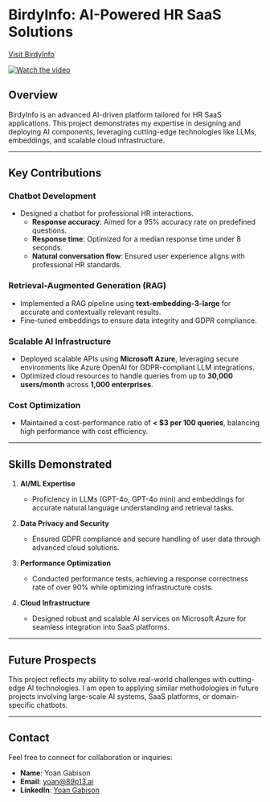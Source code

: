 # BirdyInfo: AI-Powered HR SaaS Solutions

[Visit BirdyInfo](https://www.birdynfo.com/)

[![Watch the video](https://img.youtube.com/vi/97pS8ig_vrc/0.jpg)](https://youtu.be/97pS8ig_vrc)

## Overview

BirdyInfo is an advanced AI-driven platform tailored for HR SaaS applications. This project demonstrates my expertise in designing and deploying AI components, leveraging cutting-edge technologies like LLMs, embeddings, and scalable cloud infrastructure.

---

## Key Contributions

### Chatbot Development
- Designed a chatbot for professional HR interactions.
  - **Response accuracy**: Aimed for a 95% accuracy rate on predefined questions.
  - **Response time**: Optimized for a median response time under 8 seconds.
  - **Natural conversation flow**: Ensured user experience aligns with professional HR standards.

### Retrieval-Augmented Generation (RAG)
- Implemented a RAG pipeline using **text-embedding-3-large** for accurate and contextually relevant results.
- Fine-tuned embeddings to ensure data integrity and GDPR compliance.

### Scalable AI Infrastructure
- Deployed scalable APIs using **Microsoft Azure**, leveraging secure environments like Azure OpenAI for GDPR-compliant LLM integrations.
- Optimized cloud resources to handle queries from up to **30,000 users/month** across **1,000 enterprises**.

### Cost Optimization
- Maintained a cost-performance ratio of **< $3 per 100 queries**, balancing high performance with cost efficiency.

---

## Skills Demonstrated

1. **AI/ML Expertise**
   - Proficiency in LLMs (GPT-4o, GPT-4o mini) and embeddings for accurate natural language understanding and retrieval tasks.

2. **Data Privacy and Security**
   - Ensured GDPR compliance and secure handling of user data through advanced cloud solutions.

3. **Performance Optimization**
   - Conducted performance tests, achieving a response correctness rate of over 90% while optimizing infrastructure costs.

4. **Cloud Infrastructure**
   - Designed robust and scalable AI services on Microsoft Azure for seamless integration into SaaS platforms.

---

## Future Prospects

This project reflects my ability to solve real-world challenges with cutting-edge AI technologies. I am open to applying similar methodologies in future projects involving large-scale AI systems, SaaS platforms, or domain-specific chatbots.

---

## Contact

Feel free to connect for collaboration or inquiries:
- **Name**: Yoan Gabison  
- **Email**: [yoan@89p13.ai](mailto:yoan@89p13.ai)  
- **LinkedIn**: [Yoan Gabison](https://linkedin.com/in/yoangabison)

